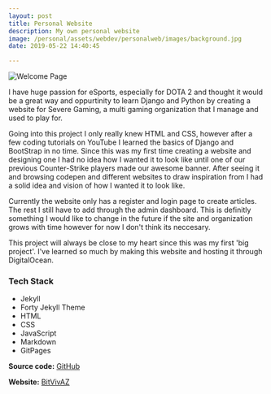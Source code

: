 ```yaml
---
layout: post
title: Personal Website
description: My own personal website
image: /personal/assets/webdev/personalweb/images/background.jpg
date: 2019-05-22 14:40:45

---
```

![Welcome Page](/personal/assets/webdev/personalweb/images/personalweb.png)

I have huge passion for eSports, especially for DOTA 2 and thought it would be a great way and oppurtinity to learn Django and Python by creating a website for Severe Gaming, a multi gaming organization that I manage and used to play for. 

Going into this project I only really knew HTML and CSS, however after a few coding tutorials on YouTube I learned the basics of Django and BootStrap in no time. Since this was my first time creating a website and designing one I had no idea how I wanted it to look like until one of our previous Counter-Strike players made our awesome banner. After seeing it and browsing codepen and different websites to draw inspiration from I had a solid idea and vision of how I wanted it to look like.

Currently the website only has a register and login page to create articles. The rest I still have to add through the admin dashboard. This is definitly something I would like to change in the future if the site and organization grows with time however for now I don't think its neccesary.

This project will always be close to my heart since this was my first 'big project'. I've learned so much by making this website and hosting it through DigitalOcean.

### Tech Stack

- Jekyll
- Forty Jekyll Theme
- HTML
- CSS
- JavaScript
- Markdown
- GitPages

<b>Source code:</b> [GitHub](https://github.com/bitVivAZ/personal)

<b>Website:</b> [BitVivAZ](https://bitvivaz.com)

<div class="box alt">
	<div class="row 50% uniform">
		<div class="6u"><span class="image fit"><img src="" alt="" /></span></div>
		<div class="6u"><span class="image fit"><img src="" alt="" /></span></div>
		<div class="u$"><span class="image fit"><img src="" alt=""/></span></div>
	</div>
</div>